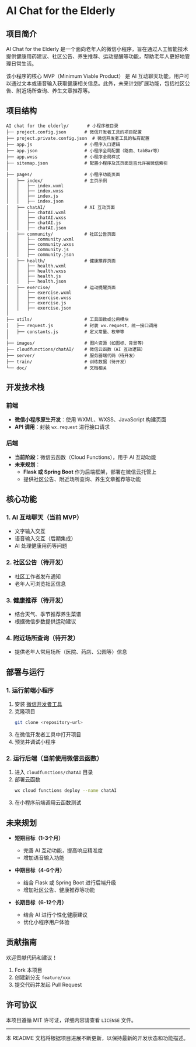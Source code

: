 # AI Chat for the Elderly

## 项目简介
AI Chat for the Elderly 是一个面向老年人的微信小程序，旨在通过人工智能技术提供健康用药建议、社区公告、养生推荐、运动提醒等功能，帮助老年人更好地管理日常生活。

该小程序的核心 MVP（Minimum Viable Product） 是 AI 互动聊天功能，用户可以通过文本或语音输入获取健康相关信息。此外，未来计划扩展功能，包括社区公告、附近场所查询、养生文章推荐等。

## 项目结构

```plaintext
AI chat for the elderly/       # 小程序根目录
├── project.config.json       # 微信开发者工具的项目配置
├── project.private.config.json  # 微信开发者工具的私有配置
├── app.js                    # 小程序入口逻辑
├── app.json                  # 小程序全局配置（路由、tabBar等）
├── app.wxss                  # 小程序全局样式
├── sitemap.json              # 配置小程序及其页面是否允许被微信索引
│
├── pages/                    # 小程序功能页面
│   ├── index/                # 主页示例
│   │   ├── index.wxml
│   │   ├── index.wxss
│   │   ├── index.js
│   │   ├── index.json
│   ├── chatAI/               # AI 互动页面
│   │   ├── chatAI.wxml
│   │   ├── chatAI.wxss
│   │   ├── chatAI.js
│   │   ├── chatAI.json
│   ├── community/            # 社区公告页面
│   │   ├── community.wxml
│   │   ├── community.wxss
│   │   ├── community.js
│   │   ├── community.json
│   ├── health/               # 健康推荐页面
│   │   ├── health.wxml
│   │   ├── health.wxss
│   │   ├── health.js
│   │   ├── health.json
│   ├── exercise/             # 运动提醒页面
│   │   ├── exercise.wxml
│   │   ├── exercise.wxss
│   │   ├── exercise.js
│   │   ├── exercise.json
│
├── utils/                    # 工具函数或公用模块
│   ├── request.js            # 封装 wx.request，统一接口调用
│   ├── constants.js          # 定义常量、枚举等
│
├── images/                   # 图片资源（如图标、背景等）
├── cloudfunctions/chatAI/    # 微信云函数（AI 互动逻辑）
├── server/                   # 服务器端代码（待开发）
├── train/                    # 训练数据（待开发）
└── doc/                      # 文档相关
```

## 开发技术栈
### 前端
- **微信小程序原生开发**：使用 WXML、WXSS、JavaScript 构建页面
- **API 调用**：封装 `wx.request` 进行接口请求

### 后端
- **当前阶段**：微信云函数（Cloud Functions），用于 AI 互动功能
- **未来规划**：
  - **Flask 或 Spring Boot** 作为后端框架，部署在微信云托管上
  - 提供社区公告、附近场所查询、养生文章推荐等功能

## 核心功能
### 1. AI 互动聊天（当前 MVP）
- 文字输入交互
- 语音输入交互（后期集成）
- AI 处理健康用药等问题

### 2. 社区公告（待开发）
- 社区工作者发布通知
- 老年人可浏览社区信息

### 3. 健康推荐（待开发）
- 结合天气、季节推荐养生菜谱
- 根据微信步数提供运动建议

### 4. 附近场所查询（待开发）
- 提供老年人常用场所（医院、药店、公园等）信息

## 部署与运行
### 1. 运行前端小程序
1. 安装 [微信开发者工具](https://developers.weixin.qq.com/miniprogram/dev/devtools/download.html)
2. 克隆项目
   ```sh
   git clone <repository-url>
   ```
3. 在微信开发者工具中打开项目
4. 预览并调试小程序

### 2. 运行后端（当前使用微信云函数）
1. 进入 `cloudfunctions/chatAI` 目录
2. 部署云函数
   ```sh
   wx cloud functions deploy --name chatAI
   ```
3. 在小程序前端调用云函数测试

## 未来规划
- **短期目标（1-3个月）**
  - 完善 AI 互动功能，提高响应精准度
  - 增加语音输入功能

- **中期目标（4-6个月）**
  - 结合 Flask 或 Spring Boot 进行后端升级
  - 增加社区公告、健康推荐等功能

- **长期目标（6-12个月）**
  - 结合 AI 进行个性化健康建议
  - 优化小程序用户体验

## 贡献指南
欢迎贡献代码和建议！
1. Fork 本项目
2. 创建新分支 `feature/xxx`
3. 提交代码并发起 Pull Request

## 许可协议
本项目遵循 MIT 许可证，详细内容请查看 `LICENSE` 文件。

---

本 README 文档将根据项目进展不断更新，以保持最新的开发状态和功能描述。

